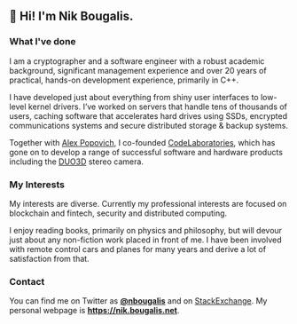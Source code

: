 ## 👋 Hi! I'm Nik Bougalis.

### What I've done

I am a cryptographer and a software engineer with a robust academic background, significant management experience and over 20 years of practical, hands-on development experience, primarily in C++.

I have developed just about everything from shiny user interfaces to low-level kernel drivers. I’ve worked on servers that handle tens of thousands of users, caching software that accelerates hard drives using SSDs, encrypted communications systems and secure distributed storage & backup systems. 

Together with [Alex Popovich](http://alexpopovich.com/), I co-founded [CodeLaboratories](https://codelaboratories.com/), which has gone on to develop a range of successful software and hardware products including the [DUO3D](https://duo3d.com/) stereo camera. 

### My Interests

My interests are diverse. Currently my professional interests are focused on blockchain and fintech, security and distributed computing.

I enjoy reading books, primarily on physics and philosophy, but will devour just about any non-fiction work placed in front of me. I have been involved with remote control cars and planes for many years and derive a lot of satisfaction from that.

### Contact ###
You can find me on Twitter as [**@nbougalis**](https://twitter.com/nbougalis) and on [StackExchange](https://stackoverflow.com/users/970543/nik-bougalis). My personal webpage is **https://nik.bougalis.net**.
